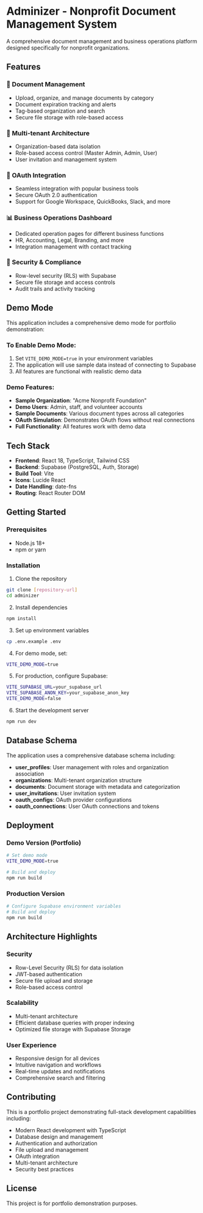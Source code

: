 # Adminizer - Nonprofit Document Management System

A comprehensive document management and business operations platform designed specifically for nonprofit organizations.

## Features

### 📄 Document Management
- Upload, organize, and manage documents by category
- Document expiration tracking and alerts
- Tag-based organization and search
- Secure file storage with role-based access

### 🏢 Multi-tenant Architecture
- Organization-based data isolation
- Role-based access control (Master Admin, Admin, User)
- User invitation and management system

### 🔗 OAuth Integration
- Seamless integration with popular business tools
- Secure OAuth 2.0 authentication
- Support for Google Workspace, QuickBooks, Slack, and more

### 📊 Business Operations Dashboard
- Dedicated operation pages for different business functions
- HR, Accounting, Legal, Branding, and more
- Integration management with contact tracking

### 🔐 Security & Compliance
- Row-level security (RLS) with Supabase
- Secure file storage and access controls
- Audit trails and activity tracking

## Demo Mode

This application includes a comprehensive demo mode for portfolio demonstration:

### To Enable Demo Mode:
1. Set `VITE_DEMO_MODE=true` in your environment variables
2. The application will use sample data instead of connecting to Supabase
3. All features are functional with realistic demo data

### Demo Features:
- **Sample Organization**: "Acme Nonprofit Foundation"
- **Demo Users**: Admin, staff, and volunteer accounts
- **Sample Documents**: Various document types across all categories
- **OAuth Simulation**: Demonstrates OAuth flows without real connections
- **Full Functionality**: All features work with demo data

## Tech Stack

- **Frontend**: React 18, TypeScript, Tailwind CSS
- **Backend**: Supabase (PostgreSQL, Auth, Storage)
- **Build Tool**: Vite
- **Icons**: Lucide React
- **Date Handling**: date-fns
- **Routing**: React Router DOM

## Getting Started

### Prerequisites
- Node.js 18+
- npm or yarn

### Installation

1. Clone the repository
```bash
git clone [repository-url]
cd adminizer
```

2. Install dependencies
```bash
npm install
```

3. Set up environment variables
```bash
cp .env.example .env
```

4. For demo mode, set:
```bash
VITE_DEMO_MODE=true
```

5. For production, configure Supabase:
```bash
VITE_SUPABASE_URL=your_supabase_url
VITE_SUPABASE_ANON_KEY=your_supabase_anon_key
VITE_DEMO_MODE=false
```

6. Start the development server
```bash
npm run dev
```

## Database Schema

The application uses a comprehensive database schema including:

- **user_profiles**: User management with roles and organization association
- **organizations**: Multi-tenant organization structure
- **documents**: Document storage with metadata and categorization
- **user_invitations**: User invitation system
- **oauth_configs**: OAuth provider configurations
- **oauth_connections**: User OAuth connections and tokens

## Deployment

### Demo Version (Portfolio)
```bash
# Set demo mode
VITE_DEMO_MODE=true

# Build and deploy
npm run build
```

### Production Version
```bash
# Configure Supabase environment variables
# Build and deploy
npm run build
```

## Architecture Highlights

### Security
- Row-Level Security (RLS) for data isolation
- JWT-based authentication
- Secure file upload and storage
- Role-based access control

### Scalability
- Multi-tenant architecture
- Efficient database queries with proper indexing
- Optimized file storage with Supabase Storage

### User Experience
- Responsive design for all devices
- Intuitive navigation and workflows
- Real-time updates and notifications
- Comprehensive search and filtering

## Contributing

This is a portfolio project demonstrating full-stack development capabilities including:

- Modern React development with TypeScript
- Database design and management
- Authentication and authorization
- File upload and management
- OAuth integration
- Multi-tenant architecture
- Security best practices

## License

This project is for portfolio demonstration purposes.